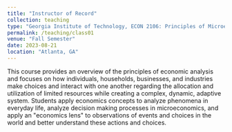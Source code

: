 ```yaml
---
title: "Instructor of Record"
collection: teaching
type: "Georgia Institute of Technology, ECON 2106: Principles of Microeconomics"
permalink: /teaching/class01
venue: "Fall Semester"
date: 2023-08-21
location: "Atlanta, GA"
---
```


This course provides an overview of the principles of economic analysis and focuses on how individuals, households, businesses, and industries 
make choices and interact with one another regarding the allocation and utilization of limited resources while creating a complex, dynamic, adaptive system. 
Students apply economics concepts to analyze phenomena in everyday life, analyze decision making processes in microeconomics, and apply an "economics lens" to observations 
of events and choices in the world and better understand these actions and choices. 

